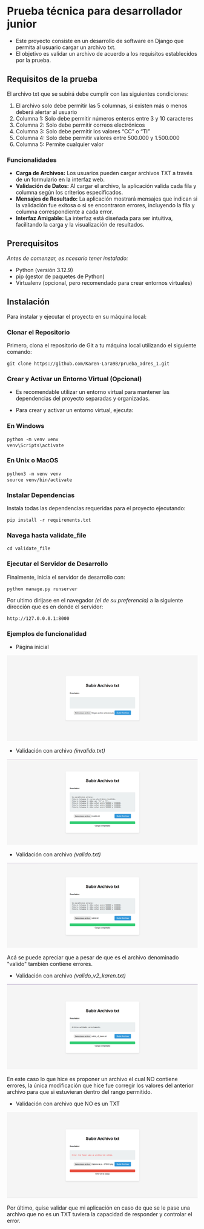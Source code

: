 # Prueba técnica para desarrollador junior
- Este proyecto consiste en un desarrollo de software en Django que permita al usuario cargar un archivo txt.
- El objetivo es validar un archivo de acuerdo a los requisitos establecidos por la prueba.

## Requisitos de la prueba 
El archivo txt que se subirá debe cumplir con las siguientes condiciones:

1. El archivo solo debe permitir las 5 columnas, si existen más o menos deberá alertar al usuario
2. Columna 1: Solo debe permitir números enteros entre 3 y 10 caracteres 
3. Columna 2: Solo debe permitir correos electrónicos
4. Columna 3: Solo debe permitir los valores “CC” o “TI”
5. Columna 4: Solo debe permitir valores entre 500.000 y 1.500.000
6. Columna 5: Permite cualquier valor

### Funcionalidades

- **Carga de Archivos:** Los usuarios pueden cargar archivos TXT a través de un formulario en la interfaz web.
- **Validación de Datos:** Al cargar el archivo, la aplicación valida cada fila y columna según los criterios especificados.
- **Mensajes de Resultado:** La aplicación mostrará mensajes que indican si la validación fue exitosa o si se encontraron errores, incluyendo la fila y columna correspondiente a cada error.
- **Interfaz Amigable:** La interfaz está diseñada para ser intuitiva, facilitando la carga y la visualización de resultados.


## Prerequisitos
*Antes de comenzar, es ncesario tener instalado:*

- Python (versión 3.12.9)
- pip (gestor de paquetes de Python)
- Virtualenv (opcional, pero recomendado para crear entornos virtuales)

## Instalación
Para instalar y ejecutar el proyecto en su máquina local:

### Clonar el Repositorio
Primero, clona el repositorio de Git a tu máquina local utilizando el siguiente comando:

```
git clone https://github.com/Karen-Lara98/prueba_adres_1.git
```

### Crear y Activar un Entorno Virtual (Opcional)
* Es recomendable utilizar un entorno virtual para mantener las dependencias del proyecto separadas y organizadas.

* Para crear y activar un entorno virtual, ejecuta:

### En Windows

```
python -m venv venv
venv\Scripts\activate
```

### En Unix o MacOS
```
python3 -m venv venv
source venv/bin/activate
```

### Instalar Dependencias
Instala todas las dependencias requeridas para el proyecto ejecutando:
```
pip install -r requirements.txt
```

### Navega hasta validate_file
```
cd validate_file
```

### Ejecutar el Servidor de Desarrollo
Finalmente, inicia el servidor de desarrollo con:
```
python manage.py runserver
```

Por ultimo dirijase en el navegador *(el de su preferencia)* a la siguiente dirección que es en donde el servidor:
```
http://127.0.0.0.1:8000
```
### Ejemplos de funcionalidad

- Página inicial

![Inicio](validate_file/upload_file/static/images/inicio.png)

- Validación con archivo _(invalido.txt)_

![Validación 1](validate_file/upload_file/static/images/validacion_1.png)

- Validación con archivo _(valido.txt)_

![Validación 2](validate_file/upload_file/static/images/validacion_2.png)

Acá se puede apreciar que a pesar de que es el archivo denominado "valido" también contiene errores.

- Validación con archivo _(valido_v2_karen.txt)_

![Validación 3](validate_file/upload_file/static/images/validacion_3.png)

En este caso lo que hice es proponer un archivo el cual NO contiene errores, la única modificación que hice fue corregir los valores del anterior archivo para que si estuvieran dentro del rango permitido.

- Validación con archivo que NO es un TXT

![Validación 4](validate_file/upload_file/static/images/validacion_4.png)

Por último, quise validar que mi aplicación en caso de que se le pase una archivo que no es un TXT tuviera la capacidad de responder y controlar el error.